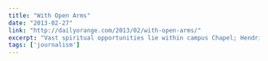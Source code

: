 ```yaml
---
title: "With Open Arms"
date: "2013-02-27"
link: "http://dailyorange.com/2013/02/with-open-arms/"
excerpt: "Vast spiritual opportunities lie within campus Chapel; Hendricks illuminates need for diversity."
tags: ['journalism']
---
```

